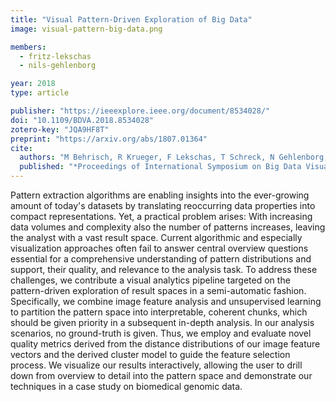```yaml
---
title: "Visual Pattern-Driven Exploration of Big Data"
image: visual-pattern-big-data.png

members:
  - fritz-lekschas
  - nils-gehlenborg

year: 2018
type: article

publisher: "https://ieeexplore.ieee.org/document/8534028/"
doi: "10.1109/BDVA.2018.8534028"
zotero-key: "JQA9HF8T"
preprint: "https://arxiv.org/abs/1807.01364"
cite:
  authors: "M Behrisch, R Krueger, F Lekschas, T Schreck, N Gehlenborg, H Pfister"
  published: "*Proceedings of International Symposium on Big Data Visual and Immersive Analytics (BDVA)*"
---
```

Pattern extraction algorithms are enabling insights into the ever-growing amount of today's datasets by translating reoccurring data properties into compact representations. Yet, a practical problem arises: With increasing data volumes and complexity also the number of patterns increases, leaving the analyst with a vast result space. Current algorithmic and especially visualization approaches often fail to answer central overview questions essential for a comprehensive understanding of pattern distributions and support, their quality, and relevance to the analysis task. To address these challenges, we contribute a visual analytics pipeline targeted on the pattern-driven exploration of result spaces in a semi-automatic fashion. Specifically, we combine image feature analysis and unsupervised learning to partition the pattern space into interpretable, coherent chunks, which should be given priority in a subsequent in-depth analysis. In our analysis scenarios, no ground-truth is given. Thus, we employ and evaluate novel quality metrics derived from the distance distributions of our image feature vectors and the derived cluster model to guide the feature selection process. We visualize our results interactively, allowing the user to drill down from overview to detail into the pattern space and demonstrate our techniques in a case study on biomedical genomic data.
